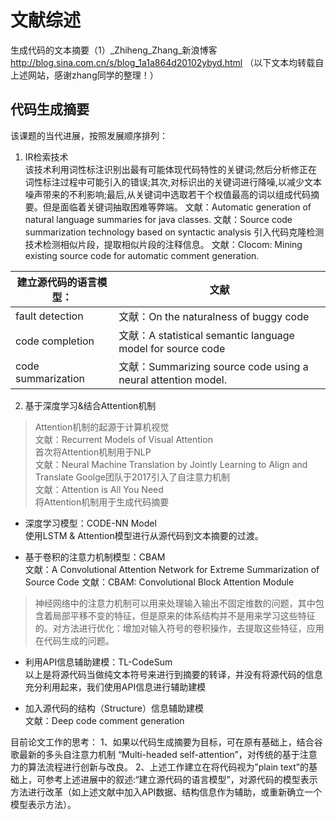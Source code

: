 # 文献综述

生成代码的文本摘要（1）_Zhiheng_Zhang_新浪博客  http://blog.sina.com.cn/s/blog_1a1a864d20102ybyd.html
（以下文本均转载自上述网站，感谢zhang同学的整理！）
## 代码生成摘要

该课题的当代进展，按照发展顺序排列：

1. IR检索技术  
该技术利用词性标注识别出最有可能体现代码特性的关键词;然后分析修正在词性标注过程中可能引入的错误;其次,对标识出的关键词进行降噪,以减少文本噪声带来的不利影响;最后,从关键词中选取若干个权值最高的词以组成代码摘要。但是面临着关键词抽取困难等弊端。
文献：Automatic generation of natural language summaries for java classes.
文献：Source code summarization technology based on syntactic analysis
引入代码克隆检测技术检测相似片段，提取相似片段的注释信息。
文献：Clocom: Mining existing source code for automatic comment generation.

|建立源代码的语言模型：|文献|
|------|------|
|fault detection|文献：On the naturalness of buggy code|
|code completion|文献：A statistical semantic language model for source code|
|code summarization|文献：Summarizing source code using a neural attention model.|

2. 基于深度学习&结合Attention机制

>Attention机制的起源于计算机视觉  
文献：Recurrent Models of Visual Attention  
首次将Attention机制用于NLP  
文献：Neural Machine Translation by Jointly Learning to Align and Translate
Goolge团队于2017引入了自注意力机制  
文献：Attention is All You Need  
将Attention机制用于生成代码摘要

- 深度学习模型：CODE-NN Model  
使用LSTM & Attention模型进行从源代码到文本摘要的过渡。

- 基于卷积的注意力机制模型：CBAM  
    文献：A Convolutional Attention Network for Extreme Summarization of Source Code
    文献：CBAM: Convolutional Block Attention Module

>神经网络中的注意力机制可以用来处理输入输出不固定维数的问题，其中包含着局部平移不变的特征，但是原来的体系结构并不是用来学习这些特征的。对方法进行优化：增加对输入符号的卷积操作，去提取这些特征，应用在代码生成的问题。

- 利用API信息辅助建模：TL-CodeSum  
以上是将源代码当做纯文本符号来进行到摘要的转译，并没有将源代码的信息充分利用起来，我们使用API信息进行辅助建模

- 加入源代码的结构（Structure）信息辅助建模  
文献：Deep code comment generation

目前论文工作的思考：
1、如果以代码生成摘要为目标，可在原有基础上，结合谷歌最新的多头自注意力机制 “Multi-headed self-attention”，对传统的基于注意力的算法流程进行创新与改良。
2、上述工作建立在将代码视为”plain text”的基础上，可参考上述进展中的叙述:“建立源代码的语言模型”，对源代码的模型表示方法进行改革（如上述文献中加入API数据、结构信息作为辅助，或重新确立一个模型表示方法）。